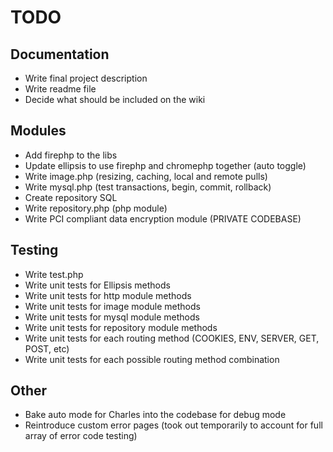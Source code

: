 
TODO
================================================================================

Documentation
--------------------------------------------------------------------------------
- Write final project description
- Write readme file
- Decide what should be included on the wiki

Modules
--------------------------------------------------------------------------------
- Add firephp to the libs
- Update ellipsis to use firephp and chromephp together (auto toggle)
- Write image.php (resizing, caching, local and remote pulls)
- Write mysql.php (test transactions, begin, commit, rollback)
- Create repository SQL
- Write repository.php (php module)
- Write PCI compliant data encryption module (PRIVATE CODEBASE)

Testing
--------------------------------------------------------------------------------
- Write test.php
- Write unit tests for Ellipsis methods
- Write unit tests for http module methods
- Write unit tests for image module methods
- Write unit tests for mysql module methods
- Write unit tests for repository module methods
- Write unit tests for each routing method (COOKIES, ENV, SERVER, GET, POST, etc)
- Write unit tests for each possible routing method combination

Other
--------------------------------------------------------------------------------
- Bake auto mode for Charles into the codebase for debug mode
- Reintroduce custom error pages (took out temporarily to account for full array of error code testing)


